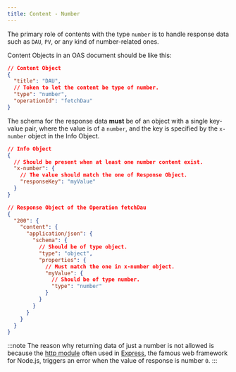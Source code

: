 ```yaml
---
title: Content - Number
---
```


The primary role of contents with the type `number` is to handle response data such as `DAU`, `PV`, or any kind of number-related ones.

Content Objects in an OAS document should be like this:

```json
// Content Object
{
  "title": "DAU",
  // Token to let the content be type of number.
  "type": "number",
  "operationId": "fetchDau"
}
```

The schema for the response data **must** be of an object with a single key-value pair, where the value is of a `number`, and the key is specified by the `x-number` object in the Info Object.

```json
// Info Object
{
  // Should be present when at least one number content exist.
  "x-number": {
    // The value should match the one of Response Object.
    "responseKey": "myValue"
  }
}
```

```json
// Response Object of the Operation fetchDau
{
  "200": {
    "content": {
      "application/json": {
        "schema": {
          // Should be of type object.
          "type": "object",
          "properties": {
            // Must match the one in x-number object.
            "myValue": {
              // Should be of type number.
              "type": "number"
            }
          }
        }
      }
    }
  }
}
```

:::note
The reason why returning data of just a number is not allowed is because the [http module](https://nodejs.org/api/http.html) often used in [Express](https://expressjs.com/), the famous web framework for Node.js, triggers an error when the value of response is number `0`.
:::
